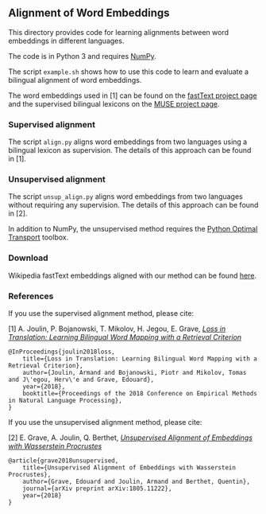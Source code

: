 ## Alignment of Word Embeddings

This directory provides code for learning alignments between word embeddings in different languages.

The code is in Python 3 and requires [NumPy](http://www.numpy.org/).

The script `example.sh` shows how to use this code to learn and evaluate a bilingual alignment of word embeddings.

The word embeddings used in [1] can be found on the [fastText project page](https://fasttext.cc) and the supervised bilingual lexicons on the [MUSE project page](https://github.com/facebookresearch/MUSE).

### Supervised alignment

The script `align.py` aligns word embeddings from two languages using a bilingual lexicon as supervision.
The details of this approach can be found in [1].

### Unsupervised alignment

The script `unsup_align.py` aligns word embeddings from two languages without requiring any supervision.
The details of this approach can be found in [2].

In addition to NumPy, the unsupervised method requires the [Python Optimal Transport](https://pot.readthedocs.io/en/stable/) toolbox.

### Download

Wikipedia fastText embeddings aligned with our method can be found [here](https://fasttext.cc/doc/en/aligned_vectors.html).

### References

If you use the supervised alignment method, please cite:

[1] A. Joulin, P. Bojanowski, T. Mikolov, H. Jegou, E. Grave, [*Loss in Translation: Learning Bilingual Word Mapping with a Retrieval Criterion*](https://arxiv.org/abs/1804.07745)

```
@InProceedings{joulin2018loss,
    title={Loss in Translation: Learning Bilingual Word Mapping with a Retrieval Criterion},
    author={Joulin, Armand and Bojanowski, Piotr and Mikolov, Tomas and J\'egou, Herv\'e and Grave, Edouard},
    year={2018},
    booktitle={Proceedings of the 2018 Conference on Empirical Methods in Natural Language Processing},
}
```

If you use the unsupervised alignment method, please cite:

[2] E. Grave, A. Joulin, Q. Berthet, [*Unsupervised Alignment of Embeddings with Wasserstein Procrustes*](https://arxiv.org/abs/1805.11222)

```
@article{grave2018unsupervised,
    title={Unsupervised Alignment of Embeddings with Wasserstein Procrustes},
    author={Grave, Edouard and Joulin, Armand and Berthet, Quentin},
    journal={arXiv preprint arXiv:1805.11222},
    year={2018}
}
```